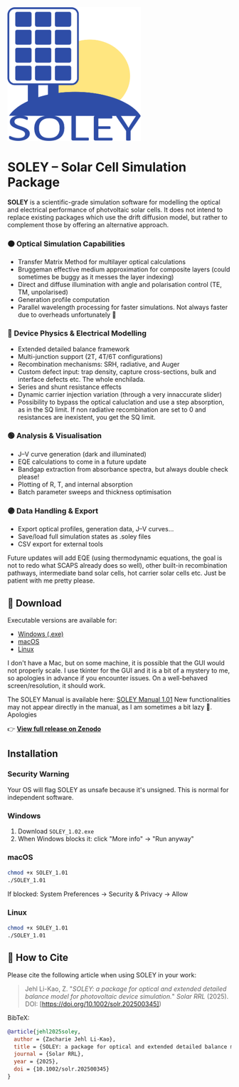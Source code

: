 <img src="logo.png" alt="SOLEY Logo" width="300">

# SOLEY – Solar Cell Simulation Package

**SOLEY** is a scientific-grade simulation software for modelling the optical and electrical performance of photvoltaic solar cells.
It does not intend to replace existing packages which use the drift diffusion model, but rather to complement those by offering an alternative approach.

### 🟠 Optical Simulation Capabilities
- Transfer Matrix Method for multilayer optical calculations  
- Bruggeman effective medium approximation for composite layers (could sometimes be buggy as it messes the layer indexing)  
- Direct and diffuse illumination with angle and polarisation control (TE, TM, unpolarised)  
- Generation profile computation
- Parallel wavelength processing for faster simulations. Not always faster due to overheads unfortunately 🗿

### 🔵 Device Physics & Electrical Modelling
- Extended detailed balance framework  
- Multi-junction support (2T, 4T/6T configurations)  
- Recombination mechanisms: SRH, radiative, and Auger  
- Custom defect input: trap density, capture cross-sections, bulk and interface defects etc. The whole enchilada.  
- Series and shunt resistance effects
- Dynamic carrier injection variation (through a very innaccurate slider)
- Possibility to bypass the optical caluclation and use a step absorption, as in the SQ limit. If non radiative recombination are set to 0 and resistances are inexistent, you get the SQ limit.

### 🟢 Analysis & Visualisation
- J–V curve generation (dark and illuminated)  
- EQE calculations to come in a future update  
- Bandgap extraction from absorbance spectra, but always double check please!  
- Plotting of R, T, and internal absorption  
- Batch parameter sweeps and thickness optimisation

### 🟣 Data Handling & Export
- Export optical profiles, generation data, J–V curves...
- Save/load full simulation states as .soley files
- CSV export for external tools  

Future updates will add EQE (using thermodynamic equations, the goal is not to redo what SCAPS already does so well), other built-in recombination pathways, intermediate band solar cells, hot carrier solar cells etc. Just be patient with me pretty please.

## 🔽 Download

Executable versions are available for:

- [Windows (.exe)](https://zenodo.org/records/16887436/files/SOLEY-Windows_1.02.exe?download=1)
- [macOS](https://zenodo.org/records/16887436/files/SOLEY1.01-macOS?download=1)
- [Linux](https://zenodo.org/records/16887436/files/SOLEY1.01-Linux?download=1)

I don't have a Mac, but on some machine, it is possible that the GUI would not properly scale. I use tkinter for the GUI and it is a bit of a mystery to me, so apologies in advance if you encounter issues.
On a well-behaved screen/resolution, it should work. 

The SOLEY Manual is available here: [SOLEY Manual 1.01](https://zenodo.org/records/16748821/files/SOLEY_Manual.pdf?download=1) 
New functionalities may not appear directly in the manual, as I am sometimes a bit lazy 🗿. Apologies



👉 **[View full release on Zenodo](https://zenodo.org/records/16151991)**

## Installation

### Security Warning
Your OS will flag SOLEY as unsafe because it's unsigned. This is normal for independent software.

### Windows
1. Download `SOLEY_1.02.exe`
2. When Windows blocks it: click "More info" → "Run anyway"

### macOS
```bash
chmod +x SOLEY_1.01
./SOLEY_1.01
```
If blocked: System Preferences → Security & Privacy → Allow

### Linux
```bash
chmod +x SOLEY_1.01
./SOLEY_1.01
```

## 📖 How to Cite

Please cite the following article when using SOLEY in your work:

> Jehl Li-Kao, Z. "*SOLEY: a package for optical and extended detailed balance model for photovoltaic device simulation.*" *Solar RRL* (2025). DOI: [https://doi.org/10.1002/solr.202500345])

BibTeX:
```bibtex
@article{jehl2025soley,
  author = {Zacharie Jehl Li-Kao},
  title = {SOLEY: a package for optical and extended detailed balance model for photovoltaic device simulation},
  journal = {Solar RRL},
  year = {2025},
  doi = {10.1002/solr.202500345}
}

